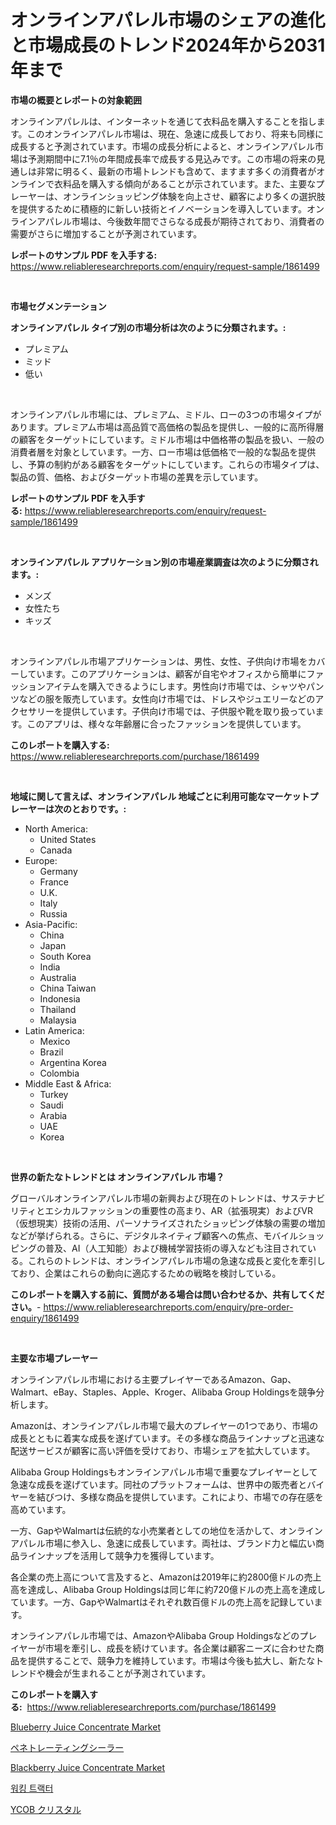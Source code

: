 <p><h1>オンラインアパレル市場のシェアの進化と市場成長のトレンド2024年から2031年まで</h1></p><p><strong>市場の概要とレポートの対象範囲</strong></p>
<p><p>オンラインアパレルは、インターネットを通じて衣料品を購入することを指します。このオンラインアパレル市場は、現在、急速に成長しており、将来も同様に成長すると予測されています。市場の成長分析によると、オンラインアパレル市場は予測期間中に7.1％の年間成長率で成長する見込みです。この市場の将来の見通しは非常に明るく、最新の市場トレンドも含めて、ますます多くの消費者がオンラインで衣料品を購入する傾向があることが示されています。また、主要なプレーヤーは、オンラインショッピング体験を向上させ、顧客により多くの選択肢を提供するために積極的に新しい技術とイノベーションを導入しています。オンラインアパレル市場は、今後数年間でさらなる成長が期待されており、消費者の需要がさらに増加することが予測されています。</p></p>
<p><strong>レポートのサンプル PDF を入手する:</strong> <a href="https://www.reliableresearchreports.com/enquiry/request-sample/1861499">https://www.reliableresearchreports.com/enquiry/request-sample/1861499</a></p>
<p>&nbsp;</p>
<p><strong>市場セグメンテーション</strong></p>
<p><strong>オンラインアパレル タイプ別の市場分析は次のように分類されます。:</strong></p>
<p><ul><li>プレミアム</li><li>ミッド</li><li>低い</li></ul></p>
<p>&nbsp;</p>
<p><p>オンラインアパレル市場には、プレミアム、ミドル、ローの3つの市場タイプがあります。プレミアム市場は高品質で高価格の製品を提供し、一般的に高所得層の顧客をターゲットにしています。ミドル市場は中価格帯の製品を扱い、一般の消費者層を対象としています。一方、ロー市場は低価格で一般的な製品を提供し、予算の制約がある顧客をターゲットにしています。これらの市場タイプは、製品の質、価格、およびターゲット市場の差異を示しています。</p></p>
<p><strong>レポートのサンプル PDF を入手する:</strong>&nbsp;<a href="https://www.reliableresearchreports.com/enquiry/request-sample/1861499">https://www.reliableresearchreports.com/enquiry/request-sample/1861499</a></p>
<p>&nbsp;</p>
<p><strong> オンラインアパレル アプリケーション別の市場産業調査は次のように分類されます。:</strong></p>
<p><ul><li>メンズ</li><li>女性たち</li><li>キッズ</li></ul></p>
<p>&nbsp;</p>
<p><p>オンラインアパレル市場アプリケーションは、男性、女性、子供向け市場をカバーしています。このアプリケーションは、顧客が自宅やオフィスから簡単にファッションアイテムを購入できるようにします。男性向け市場では、シャツやパンツなどの服を販売しています。女性向け市場では、ドレスやジュエリーなどのアクセサリーを提供しています。子供向け市場では、子供服や靴を取り扱っています。このアプリは、様々な年齢層に合ったファッションを提供しています。</p></p>
<p><strong>このレポートを購入する:</strong>&nbsp; <a href="https://www.reliableresearchreports.com/purchase/1861499">https://www.reliableresearchreports.com/purchase/1861499</a></p>
<p>&nbsp;</p>
<p><strong>地域に関して言えば、オンラインアパレル 地域ごとに利用可能なマーケットプレーヤーは次のとおりです。:</strong></p>
<p><ul>
    <li>
        North America:
        <ul>
            <li>United States</li>
            <li>Canada</li>
        </ul>
    </li>
    <li>
        Europe:
        <ul>
            <li>Germany</li>
            <li>France</li>
            <li>U.K.</li>
            <li>Italy</li>
            <li>Russia</li>
        </ul>
    </li>
    <li>
        Asia-Pacific:
        <ul>
            <li>China</li>
            <li>Japan</li>
            <li>South Korea</li>
            <li>India</li>
            <li>Australia</li>
            <li>China Taiwan</li>
            <li>Indonesia</li>
            <li>Thailand</li>
            <li>Malaysia</li>
        </ul>
    </li>
    <li>
        Latin America:
        <ul>
            <li>Mexico</li>
            <li>Brazil</li>
            <li>Argentina Korea</li>
            <li>Colombia</li>
        </ul>
    </li>
    <li>
        Middle East & Africa:
        <ul>
            <li>Turkey</li>
            <li>Saudi</li>
            <li>Arabia</li>
            <li>UAE</li>
            <li>Korea</li>
        </ul>
    </li>
    </ul></p>
<p>&nbsp;</p>
<p><strong>世界の新たなトレンドとは オンラインアパレル 市場？</strong></p>
<p><p>グローバルオンラインアパレル市場の新興および現在のトレンドは、サステナビリティとエシカルファッションの重要性の高まり、AR（拡張現実）およびVR（仮想現実）技術の活用、パーソナライズされたショッピング体験の需要の増加などが挙げられる。さらに、デジタルネイティブ顧客への焦点、モバイルショッピングの普及、AI（人工知能）および機械学習技術の導入なども注目されている。これらのトレンドは、オンラインアパレル市場の急速な成長と変化を牽引しており、企業はこれらの動向に適応するための戦略を検討している。</p></p>
<p><strong>このレポートを購入する前に、質問がある場合は問い合わせるか、共有してください。</strong>- <a href="https://www.reliableresearchreports.com/enquiry/pre-order-enquiry/1861499">https://www.reliableresearchreports.com/enquiry/pre-order-enquiry/1861499</a></p>
<p>&nbsp;</p>
<p><strong>主要な市場プレーヤー</strong></p>
<p><p>オンラインアパレル市場における主要プレイヤーであるAmazon、Gap、Walmart、eBay、Staples、Apple、Kroger、Alibaba Group Holdingsを競争分析します。</p><p>Amazonは、オンラインアパレル市場で最大のプレイヤーの1つであり、市場の成長とともに着実な成長を遂げています。その多様な商品ラインナップと迅速な配送サービスが顧客に高い評価を受けており、市場シェアを拡大しています。</p><p>Alibaba Group Holdingsもオンラインアパレル市場で重要なプレイヤーとして急速な成長を遂げています。同社のプラットフォームは、世界中の販売者とバイヤーを結びつけ、多様な商品を提供しています。これにより、市場での存在感を高めています。</p><p>一方、GapやWalmartは伝統的な小売業者としての地位を活かして、オンラインアパレル市場に参入し、急速に成長しています。両社は、ブランド力と幅広い商品ラインナップを活用して競争力を獲得しています。</p><p>各企業の売上高について言及すると、Amazonは2019年に約2800億ドルの売上高を達成し、Alibaba Group Holdingsは同じ年に約720億ドルの売上高を達成しています。一方、GapやWalmartはそれぞれ数百億ドルの売上高を記録しています。</p><p>オンラインアパレル市場では、AmazonやAlibaba Group Holdingsなどのプレイヤーが市場を牽引し、成長を続けています。各企業は顧客ニーズに合わせた商品を提供することで、競争力を維持しています。市場は今後も拡大し、新たなトレンドや機会が生まれることが予測されています。</p></p>
<p><strong>このレポートを購入する:</strong>&nbsp;&nbsp;<a href="https://www.reliableresearchreports.com/purchase/1861499">https://www.reliableresearchreports.com/purchase/1861499</a></p>
<p><p><a href="https://github.com/lubmix/Market-Research-Report-List-1/blob/main/blueberry-juice-concentrate-market.md">Blueberry Juice Concentrate Market</a></p><p><a href="https://medium.com/@rebekaanderson14/2024%E5%B9%B4%E3%81%8B%E3%82%892031%E5%B9%B4%E3%81%BE%E3%81%A7%E3%81%AE%E6%9C%9F%E9%96%93%E3%81%AE%E6%B5%B8%E9%80%8F%E3%82%B7%E3%83%BC%E3%83%A9%E3%83%BC%E5%B8%82%E5%A0%B4%E5%88%86%E6%9E%90%E3%81%A8%E4%BA%88%E6%B8%AC-5b840e1f3020">ペネトレーティングシーラー</a></p><p><a href="https://github.com/joannagoyvaerts/Market-Research-Report-List-1/blob/main/blackberry-juice-concentrate-market.md">Blackberry Juice Concentrate Market</a></p><p><a href="https://medium.com/@dudleyferry/%EA%B1%B7%EB%8A%94-%ED%8A%B8%EB%9E%99%ED%84%B0-%EC%8B%9C%EC%9E%A5-2031%EB%85%84%EA%B9%8C%EC%A7%80%EC%9D%98-%ED%8A%B8%EB%A0%8C%EB%93%9C-%EC%98%88%EC%B8%A1-%EB%B0%8F-%EA%B2%BD%EC%9F%81-%EB%B6%84%EC%84%9D-22ce69d967da">워킹 트랙터</a></p><p><a href="https://medium.com/@rebekaanderson14/ycob%E7%B5%90%E6%99%B6%E5%B8%82%E5%A0%B4%E5%88%86%E6%9E%90%E3%81%8A%E3%82%88%E3%81%B32024%E5%B9%B4%E3%81%8B%E3%82%892031%E5%B9%B4%E3%81%BE%E3%81%A7%E3%81%AE%E6%9C%9F%E9%96%93%E3%81%AB%E4%BA%88%E6%B8%AC%E3%81%95%E3%82%8C%E3%82%8B%E8%A6%8F%E6%A8%A1-e0439f9dbd03">YCOB クリスタル</a></p></p>